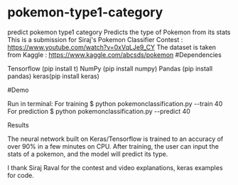 # pokemon-type1-category
predict pokemon type1 category
Predicts the type of Pokemon from its stats 
This is a submission for Siraj's Pokemon Classifier Contest : https://www.youtube.com/watch?v=0xVqLJe9_CY 
The dataset is taken from Kaggle : https://www.kaggle.com/abcsds/pokemon
#Dependencies

Tensorflow (pip install t) 
NumPy (pip install numpy) 
Pandas (pip install pandas) 
keras(pip install keras)

#Demo

Run in terminal: 
For training
$ python pokemonclassification.py --train 40
For prediction
$ python pokemonclassification.py --predict 40

Results

The neural network built on Keras/Tensorflow is trained to an accuracy of over 90% in a few minutes on CPU. After training, the user can input the stats of a pokemon, and the model will predict its type. 

I thank Siraj Raval for the contest and video explanations, keras examples for code.
